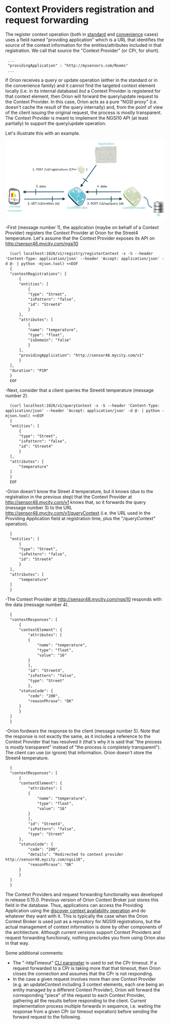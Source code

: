 # Context Providers registration and request forwarding

The register context operation (both in
[standard](#Register_Context_operation "wikilink") and
[convenience](#Convenience_Register_Context "wikilink") cases) uses a
field named "providing application" which is a URL that identifies the
source of the context information for the entities/attributes included
in that registration. We call that source the "Context Provider" (or
CPr, for short).

     ...                                                                           
     "providingApplication" : "http://mysensors.com/Rooms"
     ...                                                                           
  
If Orion receives a query or update operation (either in the standard or
in the convenience family) and it cannot find the targeted context
element locally (i.e. in its internal database) *but* a Context Provider
is registered for that context element, then Orion will forward the
query/update request to the Context Provider. In this case, Orion acts
as a pure "NGSI proxy" (i.e. doesn't cache the result of the query
internally) and, from the poinf of view of the client issuing the
original request, the process is mostly transparent. The Context
Provider is meant to implement the NGSI10 API (at least partially) to
support the query/update operation.

Let's illustrate this with an example.

![](QueryContextWithContextProvider.png "QueryContextWithContextProvider.png")

-First (message number 1), the application (maybe on behalf of a
Context Provider) registers the Context Provider at Orion for the
Street4 temperature. Let's assume that the Context Provider exposes
its API on <http://sensor48.mycity.com/ngsi10>

      (curl localhost:1026/v1/registry/registerContext -s -S --header 'Content-Type: application/json' --header 'Accept: application/json' -d @- | python -mjson.tool) <<EOF
      {
	  "contextRegistrations": [
	      {
		  "entities": [
		      {
			  "type": "Street",
			  "isPattern": "false",
			  "id": "Street4"
		      }
		  ],
		  "attributes": [
		      {
			  "name": "temperature",
			  "type": "float",
			  "isDomain": "false"
		      }
		  ],
		  "providingApplication": "http://sensor48.mycity.com/v1"
	      }
	  ],
	  "duration": "P1M"
      }
      EOF
      
-Next, consider that a client queries the Street4 temperature
(message number 2).

    
      (curl localhost:1026/v1/queryContext -s -S --header 'Content-Type: application/json' --header 'Accept: application/json' -d @- | python -mjson.tool) <<EOF
      {
	  "entities": [
	      {
		  "type": "Street",
		  "isPattern": "false",
		  "id": "Street4"
	      }
	  ],
	  "attributes": [
	      "temperature"
	  ]
      }
      EOF
  

-Orion doesn't know the Street 4 temperature, but it knows (due to
the registration in the previous step) that the Context Provider at
<http://sensor48.mycity.com/v1> knows that, so it forwards the query
(message number 3) to the URL
<http://sensor48.mycity.com/v1/queryContext> (i.e. the URL used in
the Providing Application field at registration time, plus the
"/queryContext" operation).

      {
	  "entities": [
	      {
		  "type": "Street",
		  "isPattern": "false",
		  "id": "Street4"
	      }
	  ],
	  "attributes": [
	      "temperature"
	  ]
      }
      
-The Context Provider at <http://sensor48.mycity.com/ngsi10> responds
with the data (message number 4).

      {
	  "contextResponses": [
	      {
		  "contextElement": {
		      "attributes": [
			  {
			      "name": "temperature",
			      "type": "float",
			      "value": "16"
			  }
		      ],
		      "id": "Street4",
		      "isPattern": "false",
		      "type": "Street"
		      },
		  "statusCode": {
		      "code": "200",
		      "reasonPhrase": "OK"
		  }
	      }
	  ]
      }
                                  
  
-Orion fordwars the response to the client (message number 5). Note
that the response is not exactly the same, as it includes a
reference to the Context Provider that has resolved it (that's why
it is said that "the process is *mostly* transparent" instead of
"the process is *completely* transparent"). The client can use
(or ignore) that information. Orion doesn't store the
Street4 temperature.
    
      {
	  "contextResponses": [
	      {
		  "contextElement": {
		      "attributes": [
			  {
			      "name": "temperature",
			      "type": "float",
			      "value": "16"
			  }
		      ],
		      "id": "Street4",
		      "isPattern": "false",
		      "type": "Street"
		  },
		  "statusCode": {
		      "code": "200",
		      "details": "Redirected to context provider http://sensor48.mycity.com/ngsi10",
		      "reasonPhrase": "OK"
		  }
	      }
	  ]
      }
  
The Context Providers and request forwarding functionality was developed
in release 0.15.0. Previous version
of Orion Context Broker just stores this field in the database. Thus,
applications can access the Providing Application using the [discover
context availability
operation](#Discover_Context_Availability_operation "wikilink") and do
whatever they want with it. This is typically the case when the Orion
Context Broker is used just as a repository for NGSI9 registrations, but
the actual management of context information is done by other components
of the architecture. Although current versions support Context Providers
and request forwarding functionaly, nothing precludes you from using
Orion also in that way.

Some additional comments:

-   The "-httpTimeout"
    [CLI
    parameter](Publish/Subscribe_Broker_-_Orion_Context_Broker_-_Installation_and_Administration_Guide#Command_line_options "wikilink")
    is used to set the CPr timeout. If a request forwarded to a CPr is
    taking more that that timeout, then Orion closes the connection and
    assumes that the CPr is not responding.
-   In the case a given
    request involves more than one Context Provider (e.g. an
    updateContext including 3 context elements, each one being an entity
    managed by a different Context Provider), Orion will forward the
    corresponding "piece" of the request to each Context Provider,
    gathering all the results before responding to the client. Current
    implementation process multiple forwards in sequence, i.e. waiting
    the response from a given CPr (or timeout expiration) before sending
    the forward request to the following.
